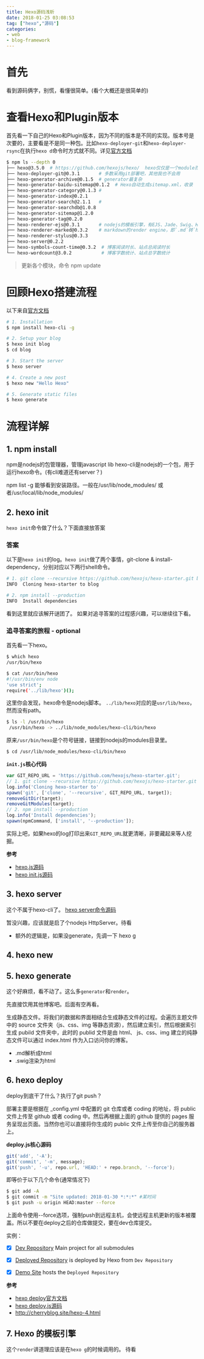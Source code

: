 ```yaml
---
title: Hexo源码浅析
date: 2018-01-25 03:08:53
tag: ["hexo","源码"]
categories:
- web
- blog-framework
---
```


# 首先

看到源码俩字，别慌，看懂很简单。(看个大概还是很简单的)

# 查看Hexo和Plugin版本


首先看一下自己的Hexo和Plugin版本，因为不同的版本是不同的实现。版本号是次要的，主要看是不是同一种包。比如`hexo-deployer-git`和`hexo-deployer-rsync`在执行`hexo d`命令时方式就不同。详见[官方文档](https://hexo.io/docs/deployment.html)

```sh
$ npm ls --depth 0
├── hexo@3.5.0  # https://github.com/hexojs/hexo/  hexo仅仅是一个module而已，用于...
├── hexo-deployer-git@0.3.1       # 多数采用git部署吧，其他我也不会用
├── hexo-generator-archive@0.1.5  # generator最复杂
├── hexo-generator-baidu-sitemap@0.1.2  # Hexo自动生成sitemap.xml，收录
├── hexo-generator-category@0.1.3 #
├── hexo-generator-index@0.2.1
├── hexo-generator-search@2.1.1   #
├── hexo-generator-searchdb@1.0.8
├── hexo-generator-sitemap@1.2.0
├── hexo-generator-tag@0.2.0
├── hexo-renderer-ejs@0.3.1       # nodejs的模板引擎，有EJS、Jade、Swig、Haml。theme-next采用的swig
├── hexo-renderer-marked@0.3.2    # markdown的render engine，即`.md`转`html`
├── hexo-renderer-stylus@0.3.3
├── hexo-server@0.2.2
├── hexo-symbols-count-time@0.3.2  # 博客阅读时长、站点总阅读时长
└── hexo-wordcount@3.0.2           # 博客字数统计、站点总字数统计

```

> 更新各个模块，命令 npm update



# 回顾Hexo搭建流程

以下来自[官方文档](https://github.com/hexojs/hexo/blob/master/README.md)

```sh
# 1. Installation
$ npm install hexo-cli -g

# 2. Setup your blog
$ hexo init blog
$ cd blog

# 3. Start the server
$ hexo server

# 4. Create a new post
$ hexo new "Hello Hexo"

# 5. Generate static files
$ hexo generate
```


# 流程详解

## 1. npm install

npm是nodejs的包管理器，管理javascript lib
hexo-cli是nodejs的一个包，用于运行hexo命令。(有cli难道还有server？)

npm list -g 能够看到安装路径。一般在/usr/lib/node_modules/ 或者/usr/local/lib/node_modules/

## 2. hexo init
`hexo init`命令做了什么？下面直接放答案
### 答案
以下是`hexo init`的log。`hexo init`做了两个事情，git-clone & install-dependency，分别对应以下两行shell命令。
```sh
# 1. git clone --recursive https://github.com/hexojs/hexo-starter.git blog
INFO  Cloning hexo-starter to blog

# 2. npm install --production
INFO  Install dependencies
```

看到这里就应该解开谜团了。
如果对追寻答案的过程感兴趣，可以继续往下看。

### 追寻答案的旅程 - optional

首先看一下hexo。

```sh
$ which hexo
/usr/bin/hexo

$ cat /usr/bin/hexo
#!/usr/bin/env node
'use strict';
require('../lib/hexo')();
```


这里你会发现，hexo命令是nodejs脚本。 `../lib/hexo`对应的是`usr/lib/hexo`，然而没有path。

```sh
$ ls -l /usr/bin/hexo
 /usr/bin/hexo -> ../lib/node_modules/hexo-cli/bin/hexo
```

原来`/usr/bin/hexo`是个符号链接，链接到nodejs的modules目录里。

```sh
$ cd /usr/lib/node_modules/hexo-cli/bin/hexo

```


**`init.js`核心代码**

```js
var GIT_REPO_URL = 'https://github.com/hexojs/hexo-starter.git';
// 1. git clone --recursive https://github.com/hexojs/hexo-starter.git blog
log.info('Cloning hexo-starter to'
spawn('git', ['clone', '--recursive', GIT_REPO_URL, target]);
removeGitDir(target);
removeGitModules(target);
// 2. npm install --production
log.info('Install dependencies');
spawn(npmCommand, ['install', '--production']);
```

实际上吧，如果hexo的log打印出来`GIT_REPO_URL`就更清晰，非要藏起来等人挖掘。


**参考**
- [hexo.js源码](https://github.com/hexojs/hexo-cli/blob/master/lib/hexo.js)
- [hexo init.js源码](https://github.com/hexojs/hexo-cli/blob/master/lib/console/init.js)

## 3. hexo server

这个不属于hexo-cli了。
[hexo server命令源码](https://github.com/hexojs/hexo-server/blob/master/lib/server.js)

暂没兴趣，应该就是启了个nodejs HttpServer。待看

- 额外的逻辑是，如果没generate，先调一下 hexo g



## 4. hexo new



## 5. hexo generate

这个好麻烦，看不动了。这么多`generator`和`render`。

先直接饮用其他博客吧。后面有空再看。

生成静态文件。将我们的数据和界面相结合生成静态文件的过程。会遍历主题文件中的 source 文件夹（js、css、img 等静态资源），然后建立索引，然后根据索引生成 pubild 文件夹中，此时的 publid 文件是由 html、 js、css、img 建立的纯静态文件可以通过 index.html 作为入口访问你的博客。


- .md解析成html
- .swig渲染为html

## 6. hexo deploy
deploy到底干了什么？执行了git push？

部署主要是根据在 _config.yml 中配置的 git 仓库或者 coding 的地址，将 public 文件上传至 github 或者 coding 中。然后再根据上面的 github 提供的 pages 服务呈现出页面。当然你也可以直接将你生成的 public 文件上传至你自己的服务器上。

**deploy.js核心源码**
```js
git('add', '-A');
git('commit', '-m', message);
git('push', '-u', repo.url, 'HEAD:' + repo.branch, '--force');
```
即等价于以下几个命令(通常情况下)
```bash
$ git add -A
$ git commit -m "Site updated: 2018-01-30 *:*:*" #某时间
$ git push -u origin HEAD:master --force
```

上面命令使用--force选项，强制push到远程主机，会使远程主机更新的版本被覆盖。所以不要在deploy之后的仓库做提交，要在dev仓库提交。

实例：
- [x] [Dev Repository](https://github.com/xsung/blog-dev/#submodule) Main project for all submodules
- [x] [Deployed Repository](https://github.com/xu-song/xu-song.github.io/) is deployed by Hexo from `Dev Repository`
- [x] [Demo Site](http://xusong.vip) hosts the `Deployed Repository`




**参考**

- [hexo deploy官方文档](https://hexo.io/docs/deployment.html)
- [hexo deploy.js源码](https://github.com/hexojs/hexo-deployer-git/blob/master/lib/deployer.js)
- http://cherryblog.site/hexo-4.html

## 7. Hexo 的模板引擎
这个`render`讲道理应该是在`hexo g`的时候调用的。 待看
